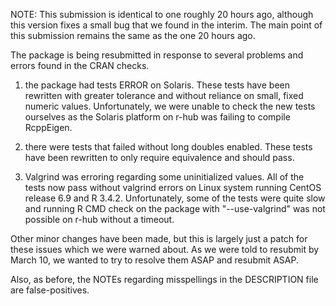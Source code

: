 NOTE: This submission is identical to one roughly 20 hours ago, although this version fixes a small bug that we found in the interim. The main point of this submission remains the same as the one 20 hours ago.

The package is being resubmitted in response to several problems and errors found in the CRAN checks.

1) the package had tests ERROR on Solaris. These tests have been rewritten with greater tolerance and without reliance on small, fixed numeric values. Unfortunately, we were unable to check the new tests ourselves as the Solaris platform on r-hub was failing to compile RcppEigen.

2) there were tests that failed without long doubles enabled. These tests have been rewritten to only require equivalence and should pass.

3) Valgrind was erroring regarding some uninitialized values. All of the tests now pass without valgrind errors on Linux system running CentOS release 6.9 and R 3.4.2. Unfortunately, some of the tests were quite slow and running R CMD check on the package with "--use-valgrind" was not possible on r-hub without a timeout.

Other minor changes have been made, but this is largely just a patch for these issues which we were warned about. As we were told to resubmit by March 10, we wanted to try to resolve them ASAP and resubmit ASAP.

Also, as before, the NOTEs regarding misspellings in the DESCRIPTION file are false-positives.
